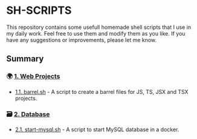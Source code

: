 # SH-SCRIPTS
This repository contains some usefull homemade shell scripts that I use in my daily work.
Feel free to use them and modify them as you like. If you have any suggestions or improvements, please let me know.

## Summary
### 🌍 [1. Web Projects](#1-web-projects)
- [1.1. barrel.sh](./web/barrel.sh) - A script to create a barrel files for JS, TS, JSX and TSX projects.

### 🗃️ [2. Database](#2-database)
- [2.1. start-mysql.sh](./database/start-mysql.sh) - A script to start MySQL database in a docker.
